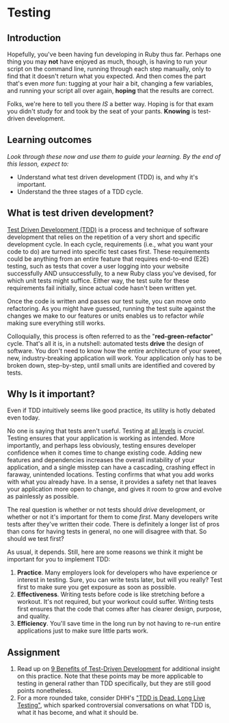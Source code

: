 # Testing

## Introduction

Hopefully, you've been having fun developing in Ruby thus far. Perhaps one thing you may **not** have enjoyed as much, though, is having to run your script on the command line, running through each step manually, only to find that it doesn't return what you expected. And then comes the part that's even _more_ fun: tugging at your hair a bit, changing a few variables, and running your script all over again, **hoping** that the results are correct.

Folks, we're here to tell you there _IS_ a better way. Hoping is for that exam you didn't study for and took by the seat of your pants. **Knowing** is test-driven development.

## Learning outcomes

_Look through these now and use them to guide your learning. By the end of this lesson, expect to:_

* Understand what test driven development \(TDD\) is, and why it's important.
* Understand the three stages of a TDD cycle.

## What is test driven development?

[Test Driven Development \(TDD\)](https://en.wikipedia.org/wiki/Test-driven_development) is a process and technique of software development that relies on the repetition of a very short and specific development cycle. In each cycle, requirements \(i.e., what you want your code to do\) are turned into specific test cases first. These requirements could be anything from an entire feature that requires end-to-end \(E2E\) testing, such as tests that cover a user logging into your website successfully AND unsuccessfully, to a new Ruby class you've devised, for which unit tests might suffice. Either way, the test suite for these requirements fail initially, since actual code hasn't been written yet.

Once the code is written and passes our test suite, you can move onto refactoring. As you might have guessed, running the test suite against the changes we make to our features or units enables us to refactor _while_ making sure everything still works.

Colloquially, this process is often referred to as the "**red-green-refactor**" cycle. That's all it is, in a nutshell: automated tests **drive** the design of software. You don't need to know how the entire architecture of your sweet, new, industry-breaking application will work. Your application only has to be broken down, step-by-step, until small units are identified and covered by tests.

## Why Is it important?

Even if TDD intuitively seems like good practice, its utility is hotly debated even today.

No one is saying that tests aren't useful. Testing at [all levels](https://robots.thoughtbot.com/rails-test-types-and-the-testing-pyramid) is _crucial_. Testing ensures that your application is working as intended. More importantly, and perhaps less obviously, testing ensures developer confidence when it comes time to change existing code. Adding new features and dependencies increases the overall instability of your application, and a single misstep can have a cascading, crashing effect in faraway, unintended locations. Testing confirms that what you add works with what you already have. In a sense, it provides a safety net that leaves your application more open to change, and gives it room to grow and evolve as painlessly as possible.

The real question is whether or not tests should _drive_ development, or whether or not it's important for them to come _first_. Many developers write tests after they've written their code. There is definitely a longer list of pros than cons for having tests in general, no one will disagree with that. So should we test first?

As usual, it depends. Still, here are some reasons we think it might be important for you to implement TDD:

1. **Practice**. Many employers look for developers who have experience or interest in testing. Sure, you can write tests later, but will you really? Test first to make sure you get exposure as soon as possible.
2. **Effectiveness**. Writing tests before code is like stretching before a workout. It's not required, but your workout could suffer. Writing tests first ensures that the code that comes after has clearer design, purpose, and quality.
3. **Efficiency**. You'll save time in the long run by not having to re-run entire applications just to make sure little parts work.

## Assignment

1. Read up on [9 Benefits of Test-Driven Development](https://www.madetech.com/blog/9-benefits-of-test-driven-development) for additional insight on this practice. Note that these points may be more applicable to testing in general rather than TDD specifically, but they are still good points nonetheless.
2. For a more rounded take, consider DHH's ["TDD is Dead. Long Live Testing"](http://david.heinemeierhansson.com/2014/tdd-is-dead-long-live-testing.html), which sparked controversial conversations on what TDD is, what it has become, and what it should be.

